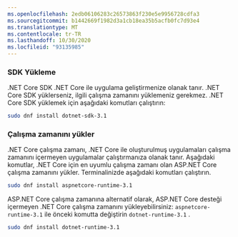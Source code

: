 ```yaml
---
ms.openlocfilehash: 2edb06106283c26573863f230e5e9956728cdfa3
ms.sourcegitcommit: b1442669f1982d3a1cb18ea35b5acfb0fc7d93e4
ms.translationtype: MT
ms.contentlocale: tr-TR
ms.lasthandoff: 10/30/2020
ms.locfileid: "93135985"
---
```


### <a name="install-the-sdk"></a>SDK Yükleme

.NET Core SDK .NET Core ile uygulama geliştirmenize olanak tanır. .NET Core SDK yüklerseniz, ilgili çalışma zamanını yüklemeniz gerekmez. .NET Core SDK yüklemek için aşağıdaki komutları çalıştırın:

```bash
sudo dnf install dotnet-sdk-3.1
```

### <a name="install-the-runtime"></a>Çalışma zamanını yükler

.NET Core çalışma zamanı, .NET Core ile oluşturulmuş uygulamaları çalışma zamanını içermeyen uygulamalar çalıştırmanıza olanak tanır. Aşağıdaki komutlar, .NET Core için en uyumlu çalışma zamanı olan ASP.NET Core çalışma zamanını yükler. Terminalinizde aşağıdaki komutları çalıştırın.

```bash
sudo dnf install aspnetcore-runtime-3.1
```

ASP.NET Core çalışma zamanına alternatif olarak, ASP.NET Core desteği içermeyen .NET Core çalışma zamanını yükleyebilirsiniz: `aspnetcore-runtime-3.1` ile önceki komutta değiştirin `dotnet-runtime-3.1` .

```bash
sudo dnf install dotnet-runtime-3.1
```
